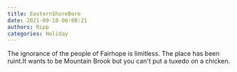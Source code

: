 ```yaml
---
title: EasternShoreBore
date: 2021-09-18 06:08:21
authors: Ripp
categories: Holiday
---
```


 The ignorance of the people of Fairhope is limitless. The place has been ruint.It wants to be Mountain Brook but you can't put a tuxedo on a chicken.